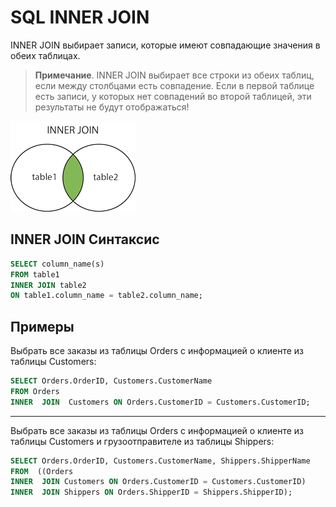 # SQL  INNER JOIN

INNER JOIN выбирает записи, которые имеют совпадающие значения в обеих таблицах.

> **Примечание**. INNER JOIN выбирает все строки из обеих таблиц, если между столбцами есть совпадение. Если в первой таблице есть записи, у которых нет совпадений во второй таблицей, эти результаты не будут отображаться!

![INNER JOIN](/images/img_innerjoin.gif)

## INNER JOIN Синтаксис

``` SQL
SELECT column_name(s) 
FROM table1 
INNER JOIN table2 
ON table1.column_name = table2.column_name;
```

## Примеры

Выбрать все заказы из таблицы Orders с информацией о клиенте из таблицы Customers:
``` SQL
SELECT Orders.OrderID, Customers.CustomerName
FROM Orders
INNER  JOIN  Customers ON Orders.CustomerID = Customers.CustomerID;
```
---

Выбрать все заказы из таблицы Orders с информацией о клиенте из таблицы Customers и грузоотправителе из таблицы Shippers:
``` SQL
SELECT Orders.OrderID, Customers.CustomerName, Shippers.ShipperName
FROM  ((Orders
INNER  JOIN Customers ON Orders.CustomerID = Customers.CustomerID)
INNER  JOIN Shippers ON Orders.ShipperID = Shippers.ShipperID);
```
